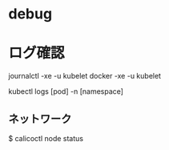 # debug

# ログ確認
journalctl -xe -u kubelet
docker -xe -u kubelet

kubectl logs [pod] -n [namespace]

## ネットワーク
$ calicoctl node status



